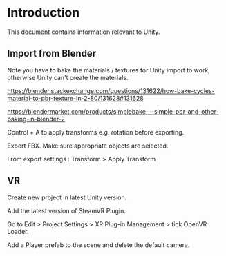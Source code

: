 # Introduction
This document contains information relevant to Unity.

## Import from Blender
Note you have to bake the materials / textures for Unity import to work, otherwise Unity can't create the materials.

https://blender.stackexchange.com/questions/131622/how-bake-cycles-material-to-pbr-texture-in-2-80/131628#131628

https://blendermarket.com/products/simplebake---simple-pbr-and-other-baking-in-blender-2

Control + A to apply transforms e.g. rotation before exporting.

Export FBX. Make sure appropriate objects are selected.

From export settings : Transform > Apply Transform


## VR
Create new project in latest Unity version.

Add the latest version of SteamVR Plugin.

Go to Edit > Project Settings > XR Plug-in Management > tick OpenVR Loader.

Add a Player prefab to the scene and delete the default camera.
